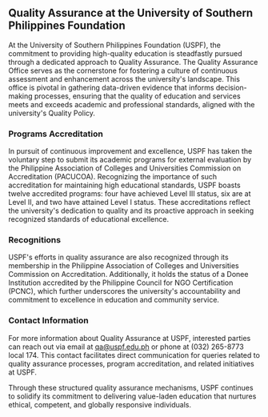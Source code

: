 ## Quality Assurance at the University of Southern Philippines Foundation

At the University of Southern Philippines Foundation (USPF), the commitment to providing high-quality education is steadfastly pursued through a dedicated approach to Quality Assurance. The Quality Assurance Office serves as the cornerstone for fostering a culture of continuous assessment and enhancement across the university's landscape. This office is pivotal in gathering data-driven evidence that informs decision-making processes, ensuring that the quality of education and services meets and exceeds academic and professional standards, aligned with the university's Quality Policy.

### Programs Accreditation

In pursuit of continuous improvement and excellence, USPF has taken the voluntary step to submit its academic programs for external evaluation by the Philippine Association of Colleges and Universities Commission on Accreditation (PACUCOA). Recognizing the importance of such accreditation for maintaining high educational standards, USPF boasts twelve accredited programs: four have achieved Level III status, six are at Level II, and two have attained Level I status. These accreditations reflect the university's dedication to quality and its proactive approach in seeking recognized standards of educational excellence.

### Recognitions

USPF's efforts in quality assurance are also recognized through its membership in the Philippine Association of Colleges and Universities Commission on Accreditation. Additionally, it holds the status of a Donee Institution accredited by the Philippine Council for NGO Certification (PCNC), which further underscores the university's accountability and commitment to excellence in education and community service.

### Contact Information

For more information about Quality Assurance at USPF, interested parties can reach out via email at qa@uspf.edu.ph or phone at (032) 265-8773 local 174. This contact facilitates direct communication for queries related to quality assurance processes, program accreditation, and related initiatives at USPF.

Through these structured quality assurance mechanisms, USPF continues to solidify its commitment to delivering value-laden education that nurtures ethical, competent, and globally responsive individuals.